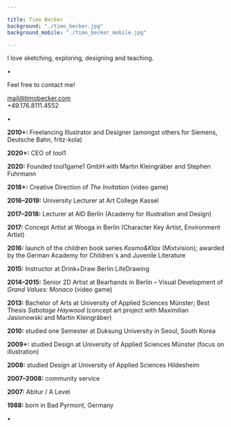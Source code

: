 ```yaml
---

title: Timo Becker
background: "./timo_becker.jpg"
background_mobile: "./timo_becker_mobile.jpg"

---
```


I love sketching, exploring, designing and teaching.

• 

Feel free to contact me!

mail@timobecker.com  
+49.176.8111.4552

• 

**2010+:** Freelancing Illustrator and Designer (amongst others for Siemens, Deutsche Bahn, fritz-kola)

**2020+:** CEO of tool1

**2020:** Founded tool1game1 GmbH with Martin Kleingräber and Stephen Fuhrmann

**2018+:** Creative Direction of *The Invitation* (video game)

**2016–2019:** University Lecturer at Art College Kassel

**2017–2018:** Lecturer at AID Berlin (Academy for Illustration and Design)

**2017:** Concept Artist at Wooga in Berlin (Character Key Artist, Environment Artist)

**2016:** launch of the children book series *Kosmo&Klax* (Mixtvision); awarded by the German Academy for Children´s and Juvenile Literature

**2015:** Instructor at Drink+Draw Berlin LifeDrawing

**2014–2015:** Senior 2D Artist at Bearhands in Berlin – Visual Development of *Grand Values: Monaco* (video game)

**2013:** Bachelor of Arts at University of Applied Sciences Münster; Best Thesis *Sabotage Haywood* (concept art project with Maximilian Jasionowski and Martin Kleingräber)

**2010:** studied one Semester at Duksung University in Seoul, South Korea

**2009+:** studied Design at University of Applied Sciences Münster (focus on illustration)

**2008:** studied Design at University of Applied Sciences Hildesheim

**2007–2008:** community service

**2007:** Abitur / A Level

**1988:** born in Bad Pyrmont, Germany

•  
